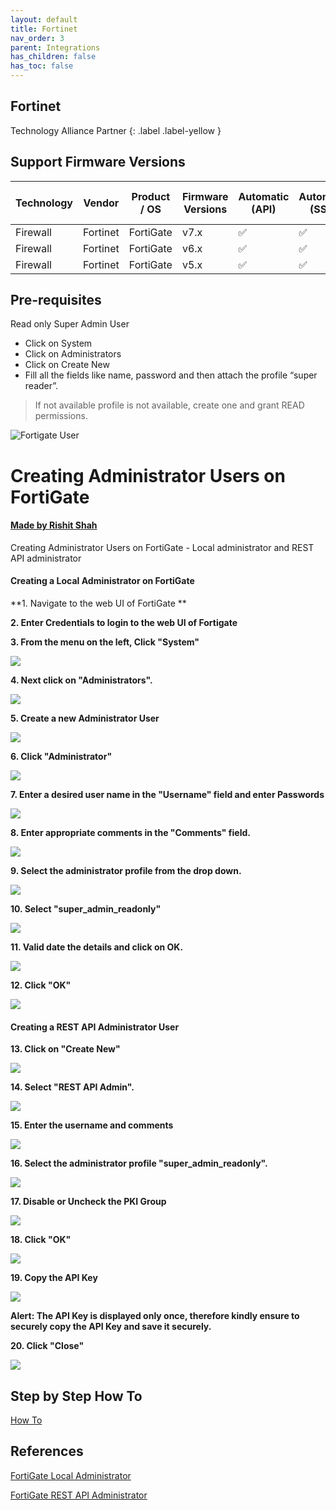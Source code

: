 ```yaml
---
layout: default
title: Fortinet
nav_order: 3
parent: Integrations
has_children: false
has_toc: false
---
```


## Fortinet
Technology Alliance Partner
{: .label .label-yellow }

## Support Firmware Versions
<div markdown="1">

|Technology|Vendor|Product / OS|Firmware Versions|Automatic (API)|Automatic (SSH)|Manual (Config File)|
|---|---|---|---|---|---|---|
|Firewall|Fortinet|FortiGate|v7.x|✅|✅|✅|
|Firewall|Fortinet|FortiGate|v6.x|✅|✅|✅|
|Firewall|Fortinet|FortiGate|v5.x|✅|✅|✅|

</div>

## Pre-requisites

Read only Super Admin User

- Click on System 
- Click on Administrators
- Click on Create New
- Fill all the fields like name, password and then attach the profile “super reader”.

> If not available profile is not available, create one and grant READ permissions. 

![Fortigate User](../../../../assets/images/fortinetSuperAdmin.png)

# Creating Administrator Users on FortiGate
#### [Made by Rishit Shah](https://scribehow.com/shared/Creating_Administrator_Users_on_FortiGate__kcxDeASMRuCpLvWG-xoh5g)
Creating Administrator Users on FortiGate - Local administrator and REST API administrator

#### Creating a Local Administrator on FortiGate

**1. Navigate to the web UI of FortiGate **

**2. Enter Credentials to login to the web UI of Fortigate**

**3. From the menu on the left, Click "System"**

![](https://ajeuwbhvhr.cloudimg.io/colony-recorder.s3.amazonaws.com/files/2023-05-30/adf6e251-43e6-4c33-afce-0e698c92cfee/user_cropped_screenshot.jpeg?tl_px=0,361&br_px=746,781&sharp=0.8&width=560&wat_scale=50&wat=1&wat_opacity=0.7&wat_gravity=northwest&wat_url=https://colony-labs-public.s3.us-east-2.amazonaws.com/images/watermarks/watermark_default.png&wat_pad=36,154)

**4. Next click on "Administrators".**

![](https://ajeuwbhvhr.cloudimg.io/colony-recorder.s3.amazonaws.com/files/2023-05-30/9b75d045-4202-4256-87ab-80fb50764516/ascreenshot.jpeg?tl_px=0,47&br_px=746,467&sharp=0.8&width=560&wat_scale=50&wat=1&wat_opacity=0.7&wat_gravity=northwest&wat_url=https://colony-labs-public.s3.us-east-2.amazonaws.com/images/watermarks/watermark_default.png&wat_pad=45,139)

**5. Create a new Administrator User**

![](https://ajeuwbhvhr.cloudimg.io/colony-recorder.s3.amazonaws.com/files/2023-05-30/62eec5d8-b767-4e42-afe0-9e9c9044e791/ascreenshot.jpeg?tl_px=0,0&br_px=746,420&sharp=0.8&width=560&wat_scale=50&wat=1&wat_opacity=0.7&wat_gravity=northwest&wat_url=https://colony-labs-public.s3.us-east-2.amazonaws.com/images/watermarks/watermark_default.png&wat_pad=249,28)

**6. Click "Administrator"**

![](https://ajeuwbhvhr.cloudimg.io/colony-recorder.s3.amazonaws.com/files/2023-05-30/df092085-62e5-4950-a7e5-3cdac3b83804/ascreenshot.jpeg?tl_px=0,0&br_px=746,420&sharp=0.8&width=560&wat_scale=50&wat=1&wat_opacity=0.7&wat_gravity=northwest&wat_url=https://colony-labs-public.s3.us-east-2.amazonaws.com/images/watermarks/watermark_default.png&wat_pad=234,51)

**7. Enter a desired user name in the "Username" field and enter Passwords**

![](https://ajeuwbhvhr.cloudimg.io/colony-recorder.s3.amazonaws.com/files/2023-05-30/b474ae77-5863-49f4-8f74-a758de2ac8f9/ascreenshot.jpeg?tl_px=187,0&br_px=933,420&sharp=0.8&width=560&wat_scale=50&wat=1&wat_opacity=0.7&wat_gravity=northwest&wat_url=https://colony-labs-public.s3.us-east-2.amazonaws.com/images/watermarks/watermark_default.png&wat_pad=262,61)

**8. Enter appropriate comments in the "Comments" field.**

![](https://ajeuwbhvhr.cloudimg.io/colony-recorder.s3.amazonaws.com/files/2023-05-30/d1b3c652-5f25-43ff-bf2a-49190ab8f1b0/ascreenshot.jpeg?tl_px=198,281&br_px=944,701&sharp=0.8&width=560&wat_scale=50&wat=1&wat_opacity=0.7&wat_gravity=northwest&wat_url=https://colony-labs-public.s3.us-east-2.amazonaws.com/images/watermarks/watermark_default.png&wat_pad=262,139)

**9. Select the administrator profile from the drop down.**

![](https://ajeuwbhvhr.cloudimg.io/colony-recorder.s3.amazonaws.com/files/2023-05-30/278f9752-e65c-4726-bb25-953e65226fa2/ascreenshot.jpeg?tl_px=263,308&br_px=1009,728&sharp=0.8&width=560&wat_scale=50&wat=1&wat_opacity=0.7&wat_gravity=northwest&wat_url=https://colony-labs-public.s3.us-east-2.amazonaws.com/images/watermarks/watermark_default.png&wat_pad=262,139)

**10. Select "super_admin_readonly"**

![](https://ajeuwbhvhr.cloudimg.io/colony-recorder.s3.amazonaws.com/files/2023-05-30/d64b6e29-ad45-40f2-9687-755e69ecc7a6/ascreenshot.jpeg?tl_px=193,361&br_px=939,781&sharp=0.8&width=560&wat_scale=50&wat=1&wat_opacity=0.7&wat_gravity=northwest&wat_url=https://colony-labs-public.s3.us-east-2.amazonaws.com/images/watermarks/watermark_default.png&wat_pad=262,196)

**11. Valid date the details and click on OK.**

![](https://ajeuwbhvhr.cloudimg.io/colony-recorder.s3.amazonaws.com/files/2023-05-30/f3a9ea41-32f4-4021-90a9-d989fbe752a4/ascreenshot.jpeg?tl_px=302,355&br_px=1048,775&sharp=0.8&width=560&wat_scale=50&wat=1&wat_opacity=0.7&wat_gravity=northwest&wat_url=https://colony-labs-public.s3.us-east-2.amazonaws.com/images/watermarks/watermark_default.png&wat_pad=262,139)

**12. Click "OK"**

![](https://ajeuwbhvhr.cloudimg.io/colony-recorder.s3.amazonaws.com/files/2023-05-30/43827d64-d7a8-419c-afda-48823a18e301/user_cropped_screenshot.jpeg?tl_px=156,284&br_px=902,704&sharp=0.8&width=560&wat_scale=50&wat=1&wat_opacity=0.7&wat_gravity=northwest&wat_url=https://colony-labs-public.s3.us-east-2.amazonaws.com/images/watermarks/watermark_default.png&wat_pad=262,281)

#### Creating a REST API Administrator User

**13. Click on "Create New"**

![](https://ajeuwbhvhr.cloudimg.io/colony-recorder.s3.amazonaws.com/files/2023-05-30/0a8a4f45-319b-4bad-96ed-a4261e8d9937/ascreenshot.jpeg?tl_px=0,0&br_px=746,420&sharp=0.8&width=560&wat_scale=50&wat=1&wat_opacity=0.7&wat_gravity=northwest&wat_url=https://colony-labs-public.s3.us-east-2.amazonaws.com/images/watermarks/watermark_default.png&wat_pad=252,31)

**14. Select "REST API Admin".**

![](https://ajeuwbhvhr.cloudimg.io/colony-recorder.s3.amazonaws.com/files/2023-05-30/848686b2-01c3-4f22-834e-71ede27ef783/ascreenshot.jpeg?tl_px=0,0&br_px=746,420&sharp=0.8&width=560&wat_scale=50&wat=1&wat_opacity=0.7&wat_gravity=northwest&wat_url=https://colony-labs-public.s3.us-east-2.amazonaws.com/images/watermarks/watermark_default.png&wat_pad=229,73)

**15. Enter the username and comments**

![](https://ajeuwbhvhr.cloudimg.io/colony-recorder.s3.amazonaws.com/files/2023-05-30/96955764-f7d0-4504-a88d-e7f5b2069879/ascreenshot.jpeg?tl_px=95,0&br_px=841,420&sharp=0.8&width=560&wat_scale=50&wat=1&wat_opacity=0.7&wat_gravity=northwest&wat_url=https://colony-labs-public.s3.us-east-2.amazonaws.com/images/watermarks/watermark_default.png&wat_pad=262,69)

**16. Select the administrator profile "super_admin_readonly".**

![](https://ajeuwbhvhr.cloudimg.io/colony-recorder.s3.amazonaws.com/files/2023-05-30/34437372-e5d2-49fe-88b2-ba4e1a92172c/ascreenshot.jpeg?tl_px=99,32&br_px=845,452&sharp=0.8&width=560&wat_scale=50&wat=1&wat_opacity=0.7&wat_gravity=northwest&wat_url=https://colony-labs-public.s3.us-east-2.amazonaws.com/images/watermarks/watermark_default.png&wat_pad=262,139)

**17. Disable or Uncheck the PKI Group**

![](https://ajeuwbhvhr.cloudimg.io/colony-recorder.s3.amazonaws.com/files/2023-05-30/7c548961-adda-4154-a569-62a89aa06dad/ascreenshot.jpeg?tl_px=24,0&br_px=770,420&sharp=0.8&width=560&wat_scale=50&wat=1&wat_opacity=0.7&wat_gravity=northwest&wat_url=https://colony-labs-public.s3.us-east-2.amazonaws.com/images/watermarks/watermark_default.png&wat_pad=262,129)

**18. Click "OK"**

![](https://ajeuwbhvhr.cloudimg.io/colony-recorder.s3.amazonaws.com/files/2023-05-30/724ad05a-92c9-4bda-8f42-e8a830c247e0/ascreenshot.jpeg?tl_px=385,176&br_px=1131,596&sharp=0.8&width=560&wat_scale=50&wat=1&wat_opacity=0.7&wat_gravity=northwest&wat_url=https://colony-labs-public.s3.us-east-2.amazonaws.com/images/watermarks/watermark_default.png&wat_pad=262,139)

**19. Copy the API Key**

![](https://ajeuwbhvhr.cloudimg.io/colony-recorder.s3.amazonaws.com/files/2023-05-30/37c98ec6-c2a9-4b05-8eeb-0fb4fd4ad9dc/ascreenshot.jpeg?tl_px=403,0&br_px=1149,420&sharp=0.8&width=560&wat_scale=50&wat=1&wat_opacity=0.7&wat_gravity=northwest&wat_url=https://colony-labs-public.s3.us-east-2.amazonaws.com/images/watermarks/watermark_default.png&wat_pad=262,61)

**Alert: The API Key is displayed only once, therefore kindly ensure to securely copy the API Key and save it securely.**

**20. Click "Close"**

![](https://ajeuwbhvhr.cloudimg.io/colony-recorder.s3.amazonaws.com/files/2023-05-30/2e72d845-ed49-4d96-a8d0-ce19177a139d/ascreenshot.jpeg?tl_px=477,361&br_px=1223,781&sharp=0.8&width=560&wat_scale=50&wat=1&wat_opacity=0.7&wat_gravity=northwest&wat_url=https://colony-labs-public.s3.us-east-2.amazonaws.com/images/watermarks/watermark_default.png&wat_pad=262,278)

## Step by Step How To

[How To](https://scribehow.com/shared/Creating_Administrator_Users_on_FortiGate__kcxDeASMRuCpLvWG-xoh5g) 

## References 

[FortiGate Local Administrator](https://docs.fortinet.com/document/fortigate/7.4.0/administration-guide/562247/local-authentication)

[FortiGate REST API Administrator](https://docs.fortinet.com/document/fortigate/7.4.0/administration-guide/399023/rest-api-administrator)
